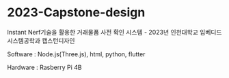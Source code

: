 # 2023-Capstone-design
Instant Nerf기술을 활용한 거래물품 사전 확인 시스템 - 2023년 인천대학교 임베디드시스템공학과 캡스턴디자인

Software : Node.js(Three.js), html, python, flutter 

Hardware : Rasberry Pi 4B
